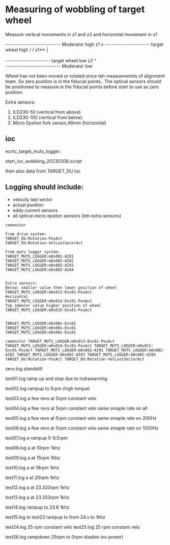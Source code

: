 # Measuring of wobbling of target wheel

Measure veritcal movements in z1 and z2 and horizontal movement in x1

--------------------------- Moderator high
                  z1 v
               ---------------------- target wheel high
              /
             /
      x1<-> |
             \
              \
               ---------------------- target wheel low
                  z2 ^                
--------------------------- Moderator low

Wheel has not been moved or rotated since teh measueremnts of alignment team. So zero position is in the fiducial points.. The optical sensors should be positioned to measure in the fiducial points before start to use as zero position.

Extra sensors:
1. ILD230-50 (vertical from above)
2. ILD230-100 (vertical from below)
3. Micro Epsilon fork sensor,46mm (horizontal)

## ioc
ecmc_target_muts_logger:

start_ioc_wobbling_20230208.script

then also data from TARGET_DU ioc

## Logging should include:

* velocity last sector
* actual psoition
* eddy current sensors
* all optical micro epsilon sensors (teh extra sensors)

```
camonitor 

From drive system:
TARGET_DU:Rotation-PosAct 
TARGET_DU:Rotation-VelLastSecorAct 

From muts logger system:
TARGET_MUTS_LOGGER:m0s002-AI01
TARGET_MUTS_LOGGER:m0s002-AI02
TARGET_MUTS_LOGGER:m0s002-AI03
TARGET_MUTS_LOGGER:m0s002-AI04


Extra sensors:
Below: smaller value then lower position of wheel
TARGET_MUTS_LOGGER:m0s013-Enc01-PosAct 
Horizontal 
TARGET_MUTS_LOGGER:m0s014-Enc01-PosAct
Top smmaler value higher position of wheel
TARGET_MUTS_LOGGER:m0s015-Enc01-PosAct


TARGET_MUTS_LOGGER:m0s00x-Enc01
TARGET_MUTS_LOGGER:m0s00x-Enc01
TARGET_MUTS_LOGGER:m0s00x-Enc01

camonitor TARGET_MUTS_LOGGER:m0s013-Enc01-PosAct TARGET_MUTS_LOGGER:m0s014-Enc01-PosAct TARGET_MUTS_LOGGER:m0s015-Enc01-PosAct TARGET_MUTS_LOGGER:m0s002-AI01 TARGET_MUTS_LOGGER:m0s002-AI02 TARGET_MUTS_LOGGER:m0s002-AI03 TARGET_MUTS_LOGGER:m0s002-AI04 TARGET_DU:Rotation-PosAct TARGET_DU:Rotation-VelLastSectorAct
```






zero.log standstill

test01.log ramp up and stop due to indrawarning.

test02.log rampup to 5rpm (high torque)

test03.log a few revs at 5rpm constant velo

test04.log a few revs at 5rpm constant velo same smaple rate on all

test05.log a few revs at 5rpm constant velo same smaple rate on 200Hz 

test06.log a few revs at 5rpm constant velo same smaple rate on 1000Hz 

test07.log a rampup 5-9.5rpm

test08.log a at 10rpm 1khz

test09.log a at 15rpm 1khz

test10.log a at 18rpm 1khz

test11.log a at 20rpm 1khz

test12.log a at 23.333rpm 1khz

test13.log a at 23.333rpm 1khz

test14.log rampup to 23.8 1khz

test15.log to test23 rampup to from 24.x to 1khz

test24.log 25 rpm constant velo
test25.log 25 rpm constant velo


test26.log rampdown 25rpm to 0rpm disable (no power)